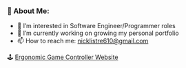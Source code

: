 ### 🌌 About Me:

- 🔭 I’m interested in Software Engineer/Programmer roles
- 🌱 I’m currently working on growing my personal portfolio
- 📫 How to reach me: nicklistre610@gmail.com

🕹️ [Ergonomic Game Controller Website](https://xl00192gs.wixsite.com/ergon-g-controller)

## 
<!--
**NickLIstre/NickLIstre** is a ✨ _special_ ✨ repository because its `README.md` (this file) appears on your GitHub profile.

Here are some ideas to get you started:

- 🔭 I’m currently working on ...
- 🌱 I’m currently learning ...
- 👯 I’m looking to collaborate on ...
- 🤔 I’m looking for help with ...
- 💬 Ask me about ...
- 📫 How to reach me: ...
- 😄 Pronouns: ...
- ⚡ Fun fact: ...
-->
